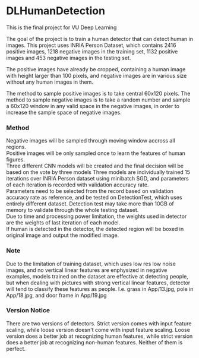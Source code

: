# DLHumanDetection
This is the final project for VU Deep Learning

The goal of the project is to train a human detector that can detect human in images. 
This project uses INRIA Person Dataset, which contains 2416 positive images, 1218 negative images in the training set, 1132 positive images and 453 negative images in the testing set.

The positive images have already be cropped, containing a human image with height larger than 100 pixels, and negative images are in various size without any human images in them. 

The method to sample positive images is to take central 60x120 pixels. The method to sample negative images is to take a random number and sample a 60x120 window in any valid space in the negative images, in order to increase the sample space of negative images.

### Method  
Negative images will be sampled through moving window accross all regions.  
Positive images will be only sampled once to learn the features of human figures.  
Three different CNN models will be created and the final decision will be based on the vote by three models 
Three models are individually trained 15 iterations over INRIA Person dataset using minibatch SGD, and parameters of each iteration is recorded with validation accuracy rate.  
Parameters need to be selected from the record based on validation accuracy rate as reference, and be tested on DetectionTest, which uses entirely different dataset. Detection test may take more than 10GB of memory to validate through the whole testing dataset.  
Due to time and processing power limitation, the weights used in detector are the weights of last iteration of each model.  
If human is detected in the detector, the detected region will be boxed in original image and output the modified image.  

### Note
Due to the limitation of training dataset, which uses low res low noise images, and no vertical linear features are enphysized in negative examples, models trained on the dataset are effective at detecting people, but when dealing with pictures with strong vertical linear features, detector will tend to classify these features as people. I.e. grass in App/13.jpg, pole in App/18.jpg, and door frame in App/19.jpg

### Version Notice
There are two versions of detectors. Strict version comes with input feature scaling, while loose version doesn't come with input feature scaling. Loose version does a better job at recognizing human features, while strict version does a better job at recognizing non-human features. Neither of them is perfect.